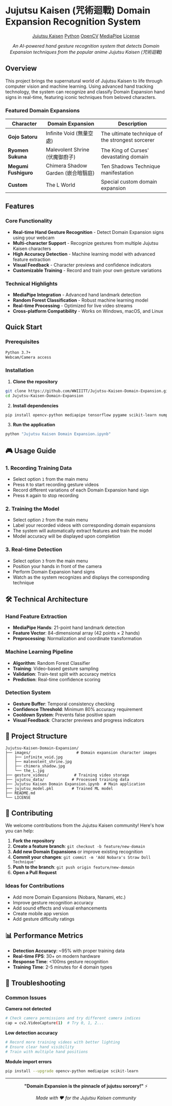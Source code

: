 # Jujutsu Kaisen (咒術迴戰) Domain Expansion Recognition System

<div align="center">

[Jujutsu Kaisen](https://img.shields.io/badge/Anime-Jujutsu%20Kaisen-ff6b6b?style=for-the-badge)
[Python](https://img.shields.io/badge/Python-3.7+-3776ab?style=for-the-badge&logo=python&logoColor=white)
[OpenCV](https://img.shields.io/badge/OpenCV-4.x-5c3ee8?style=for-the-badge&logo=opencv&logoColor=white)
[MediaPipe](https://img.shields.io/badge/MediaPipe-Google-4285f4?style=for-the-badge)
[License](https://img.shields.io/badge/License-MIT-green?style=for-the-badge)

*An AI-powered hand gesture recognition system that detects Domain Expansion techniques from the popular anime Jujutsu Kaisen (咒術迴戰)*

</div>

##  Overview

This project brings the supernatural world of Jujutsu Kaisen to life through computer vision and machine learning. Using advanced hand tracking technology, the system can recognize and classify Domain Expansion hand signs in real-time, featuring iconic techniques from beloved characters.

###  Featured Domain Expansions

| Character | Domain Expansion | Description |
|-----------|------------------|-------------|
| **Gojo Satoru** | Infinite Void (無量空處) | The ultimate technique of the strongest sorcerer |
| **Ryomen Sukuna** | Malevolent Shrine (伏魔御廚子) | The King of Curses' devastating domain |
| **Megumi Fushiguro** | Chimera Shadow Garden (嵌合暗翳庭) | Ten Shadows Technique manifestation |
| **Custom** | The L World | Special custom domain expansion |

##  Features

### Core Functionality
- **Real-time Hand Gesture Recognition** - Detect Domain Expansion signs using your webcam
- **Multi-character Support** - Recognize gestures from multiple Jujutsu Kaisen characters
- **High Accuracy Detection** - Machine learning model with advanced feature extraction
- **Visual Feedback** - Character previews and confidence indicators
- **Customizable Training** - Record and train your own gesture variations

### Technical Highlights
- **MediaPipe Integration** - Advanced hand landmark detection
- **Random Forest Classification** - Robust machine learning model
- **Real-time Processing** - Optimized for live video streams
- **Cross-platform Compatibility** - Works on Windows, macOS, and Linux

##  Quick Start

### Prerequisites

```bash
Python 3.7+
Webcam/Camera access
```

### Installation

1. **Clone the repository**
```bash
git clone https://github.com/WWIIITT/Jujutsu-Kaisen-Domain-Expansion.git
cd Jujutsu-Kaisen-Domain-Expansion
```

2. **Install dependencies**
```bash
pip install opencv-python mediapipe tensorflow pygame scikit-learn numpy
```

3. **Run the application**
```bash
python "Jujutsu Kaisen Domain Expansion.ipynb"
```

## 🎮 Usage Guide

### 1. Recording Training Data
- Select option `1` from the main menu
- Press `R` to start recording gesture videos
- Record different variations of each Domain Expansion hand sign
- Press `R` again to stop recording

### 2. Training the Model
- Select option `2` from the main menu
- Label your recorded videos with corresponding domain expansions
- The system will automatically extract features and train the model
- Model accuracy will be displayed upon completion

### 3. Real-time Detection
- Select option `3` from the main menu
- Position your hands in front of the camera
- Perform Domain Expansion hand signs
- Watch as the system recognizes and displays the corresponding technique

## 🛠️ Technical Architecture

### Hand Feature Extraction
- **MediaPipe Hands**: 21-point hand landmark detection
- **Feature Vector**: 84-dimensional array (42 points × 2 hands)
- **Preprocessing**: Normalization and coordinate transformation

### Machine Learning Pipeline
- **Algorithm**: Random Forest Classifier
- **Training**: Video-based gesture sampling
- **Validation**: Train-test split with accuracy metrics
- **Prediction**: Real-time confidence scoring

### Detection System
- **Gesture Buffer**: Temporal consistency checking
- **Confidence Threshold**: Minimum 80% accuracy requirement
- **Cooldown System**: Prevents false positive spam
- **Visual Feedback**: Character previews and progress indicators

## 📁 Project Structure

```
Jujutsu-Kaisen-Domain-Expansion/
├── images/                    # Domain expansion character images
│   ├── infinite_void.jpg
│   ├── malevolent_shrine.jpg
│   ├── chimera_shadow.jpg
│   └── the_L.jpg
├── gesture_videos/           # Training video storage
├── jujutsu_data/            # Processed training data
├── Jujutsu Kaisen Domain Expansion.ipynb  # Main application
├── jujutsu_model.pkl        # Trained ML model
├── README.md
└── LICENSE
```

## 🤝 Contributing

We welcome contributions from the Jujutsu Kaisen community! Here's how you can help:

1. **Fork the repository**
2. **Create a feature branch**: `git checkout -b feature/new-domain`
3. **Add new Domain Expansions** or improve existing recognition
4. **Commit your changes**: `git commit -m 'Add Nobara's Straw Doll Technique'`
5. **Push to the branch**: `git push origin feature/new-domain`
6. **Open a Pull Request**

### Ideas for Contributions
- Add more Domain Expansions (Nobara, Nanami, etc.)
- Improve gesture recognition accuracy
- Add sound effects and visual enhancements
- Create mobile app version
- Add gesture difficulty ratings

## 📊 Performance Metrics

- **Detection Accuracy**: ~95% with proper training data
- **Real-time FPS**: 30+ on modern hardware
- **Response Time**: <100ms gesture recognition
- **Training Time**: 2-5 minutes for 4 domain types

## 🔧 Troubleshooting

### Common Issues

**Camera not detected**
```bash
# Check camera permissions and try different camera indices
cap = cv2.VideoCapture(1)  # Try 0, 1, 2...
```

**Low detection accuracy**
```bash
# Record more training videos with better lighting
# Ensure clear hand visibility
# Train with multiple hand positions
```

**Module import errors**
```bash
pip install --upgrade opencv-python mediapipe scikit-learn
```

---

<div align="center">

**"Domain Expansion is the pinnacle of jujutsu sorcery!"** ⚡

*Made with ❤️ for the Jujutsu Kaisen community*

</div>

